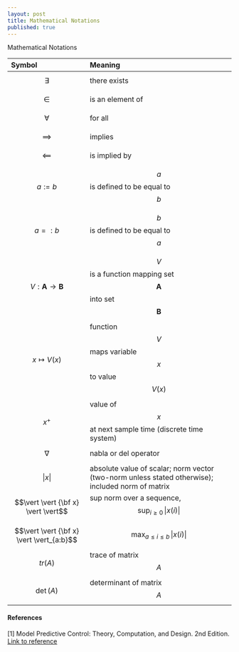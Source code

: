 ```yaml
---
layout: post
title: Mathematical Notations
published: true
---
```


Mathematical Notations


| **Symbol** &nbsp; &nbsp; &nbsp; &nbsp; &nbsp; &nbsp; &nbsp; | **Meaning**  |
|:---------------|:----------------------------------|
| $$\exists$$  | there exists  |
| $$\in$$  | is an element of  |
|$$\forall$$ |for all |
| $$\implies$$| implies|
|$$\impliedby$$ | is implied by|
|$$a := b$$ |$$a$$ is defined to be equal to $$b$$ |
|$$a =: b$$  | $$b$$ is defined to be equal to $$a$$|
|$$V : \mathbf{A} \to \mathbf{B}$$ | $$V$$ is a function mapping set $$\mathbf{A}$$ into set $$\mathbf{B}$$|
|$$x \mapsto V(x)$$ | function $$V$$ maps variable $$x$$ to value $$V(x)$$|
|$$x^+$$ | value of $$x$$ at next sample time (discrete time system)|
|$$\nabla$$ |nabla or del operator |
|$$\vert x \vert$$  | absolute value of scalar; norm vector (two-norm unless stated otherwise); included norm of matrix|
|$$\vert \vert {\bf x} \vert \vert$$ |sup norm over a sequence, $$\text{sup}_{i \geq 0} \, \vert x(i) \vert$$ |
| $$\vert \vert {\bf x} \vert \vert_{a:b}$$| $$\text{max}_{a \leq i \leq b} \, \vert x(i) \vert$$|
| $$tr(A)$$|trace of matrix $$A$$ |
|$$\det(A)$$ |determinant of matrix $$A$$ |

<!-- https://www.cambridgeinternational.org/Images/420009-mathematics-notation-list-.pdf 
https://en.wikipedia.org/wiki/Glossary_of_mathematical_symbols
https://www.rapidtables.com/math/symbols/Basic_Math_Symbols.html
-->


#### References

[1] Model Predictive Control: Theory, Computation, and Design. 2nd Edition. [Link to reference](https://sites.engineering.ucsb.edu/~jbraw/mpc/)

